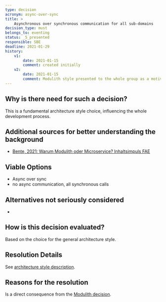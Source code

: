 ```yaml
---
type: decision
acronym: async-over-sync
title: >
    Asynchronous over synchronous communication for all sub-domains
decision_type: must
belongs_to: eventing
status: _5_presented
responsible: SBE
deadline: 2021-01-29
history:
    v1:
        date: 2021-01-15
        comment: created initially
    v2:
        date: 2021-01-15
        comment: Modulith style presented to the whole group as a motivation        
---
```


## Why is there need for such a decision?

This is a fundamental architecture style choice, influencing the whole development process.

## Additional sources for better understanding the background

* [Bente, 2021: Warum Modulith oder Microservice? Inhaltsimpuls FAE](https://ilias.th-koeln.de/goto.php?target=file_1800076_download&client_id=ILIAS_FH_Koeln)

## Viable Options

* Async over sync
* no async communication, all synchronous calls


## Alternatives not seriously considered

-


## How is this decision evaluated?

Based on the choice for the general architecture style.

 
## Resolution Details

See [architecture style description](https://github.com/EVATool/evatool-backend/wiki/Architecture-Style). 

## Reasons for the resolution

Is a direct consequence from the [Modulith decision](./modulith).  

